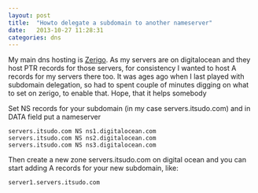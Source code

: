 ```yaml
---
layout: post
title:  "Howto delegate a subdomain to another nameserver"
date:   2013-10-27 11:28:31
categories: dns
---
```


My main dns hosting is [Zerigo](http://www.zerigo.com). As my servers are on digitalocean and they host PTR records for those servers, for consistency I wanted to host A records for my servers there too. It was ages ago when I last played with subdomain delegation, so had to spent couple of minutes digging on what to set on zerigo, to enable that. Hope, that it helps somebody

Set NS records for your subdomain (in my case servers.itsudo.com) and in DATA field put a nameserver

	servers.itsudo.com NS ns1.digitalocean.com
	servers.itsudo.com NS ns2.digitalocean.com
	servers.itsudo.com NS ns3.digitalocean.com


Then create a new zone servers.itsudo.com on digital ocean and you can start adding A records for your new subdomain, like:

	server1.servers.itsudo.com
